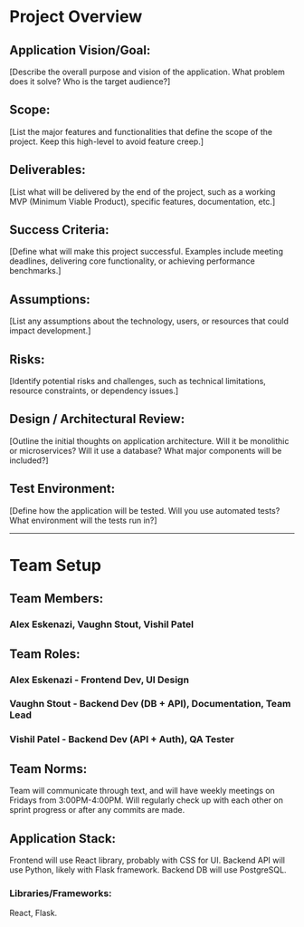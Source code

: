 # **Project Overview**

## **Application Vision/Goal:**
[Describe the overall purpose and vision of the application. What problem does it solve? Who is the target audience?]

## **Scope:**
[List the major features and functionalities that define the scope of the project. Keep this high-level to avoid feature creep.]

## **Deliverables:**
[List what will be delivered by the end of the project, such as a working MVP (Minimum Viable Product), specific features, documentation, etc.]

## **Success Criteria:**
[Define what will make this project successful. Examples include meeting deadlines, delivering core functionality, or achieving performance benchmarks.]

## **Assumptions:**
[List any assumptions about the technology, users, or resources that could impact development.]

## **Risks:**
[Identify potential risks and challenges, such as technical limitations, resource constraints, or dependency issues.]

## **Design / Architectural Review:**
[Outline the initial thoughts on application architecture. Will it be monolithic or microservices? Will it use a database? What major components will be included?]

## **Test Environment:**
[Define how the application will be tested. Will you use automated tests? What environment will the tests run in?]

---

# **Team Setup**

## **Team Members:**
### Alex Eskenazi, Vaughn Stout, Vishil Patel

## **Team Roles:**
### Alex Eskenazi - Frontend Dev, UI Design
### Vaughn Stout - Backend Dev (DB + API), Documentation, Team Lead
### Vishil Patel - Backend Dev (API + Auth), QA Tester

## **Team Norms:**
Team will communicate through text, and will have weekly meetings on Fridays from 3:00PM-4:00PM. Will regularly check up with each other on sprint progress or after any commits are made.

## **Application Stack:**
Frontend will use React library, probably with CSS for UI.
Backend API will use Python, likely with Flask framework.
Backend DB will use PostgreSQL.


### **Libraries/Frameworks:**
React, Flask.
